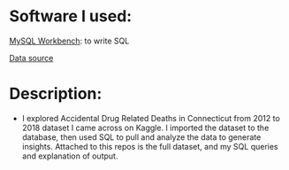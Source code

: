 # Software I used:
[MySQL Workbench](https://dev.mysql.com/downloads/workbench/): to write SQL 

[Data source](https://www.kaggle.com/datasets/muhakabartay/accidental-drug-related-deaths-20122018)

# Description: 

- I explored Accidental Drug Related Deaths in Connecticut from 2012 to 2018 dataset I came across on Kaggle. I imported the dataset to the database, then used SQL to pull and analyze the data to generate insights. Attached to this repos is the full dataset, and my SQL queries and explanation of output.
